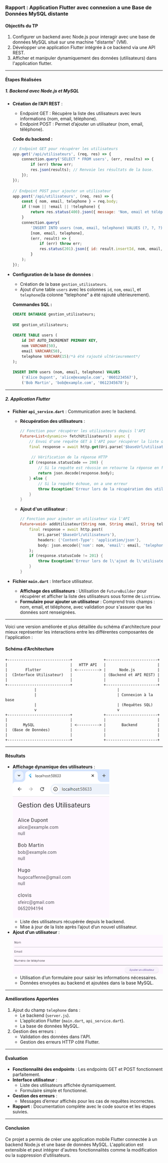 ### Rapport : Application Flutter avec connexion a une Base de Données MySQL distante

#### **Objectifs du TP**
1. Configurer un backend avec Node.js pour interagir avec une base de données MySQL situé sur une machine "distante" (VM).
2. Développer une application Flutter intégrée à ce backend via une API REST.
3. Afficher et manipuler dynamiquement des données (utilisateurs) dans l'application flutter.

---

#### **Étapes Réalisées**

##### **1. Backend avec Node.js et MySQL**
- **Création de l’API REST** :
  - Endpoint GET : Récupère la liste des utilisateurs avec leurs informations (nom, email, téléphone).
  - Endpoint POST : Permet d’ajouter un utilisateur (nom, email, téléphone).

  **Code du backend :**
  ```javascript
  // Endpoint GET pour récupérer les utilisateurs
  app.get('/api/utilisateurs', (req, res) => {
      connection.query('SELECT * FROM users', (err, results) => {
          if (err) throw err;
          res.json(results); // Renvoie les résultats de la base.
      });
  });

  // Endpoint POST pour ajouter un utilisateur
  app.post('/api/utilisateurs', (req, res) => {
      const { nom, email, telephone } = req.body;
      if (!nom || !email || !telephone) {
          return res.status(400).json({ message: 'Nom, email et téléphone sont requis.' });
      }
      connection.query(
          'INSERT INTO users (nom, email, telephone) VALUES (?, ?, ?)',
          [nom, email, telephone],
          (err, result) => {
              if (err) throw err;
              res.status(201).json({ id: result.insertId, nom, email, telephone });
          }
      );
  });
  ```

- **Configuration de la base de données** :
  - Création de la base `gestion_utilisateurs`.
  - Ajout d'une table `users` avec les colonnes `id`, `nom`, `email`, et `telephone`(la colonne "telephone" a été rajouté ultérieurement).

  **Commandes SQL :**
  ```sql
  CREATE DATABASE gestion_utilisateurs;

  USE gestion_utilisateurs;

  CREATE TABLE users (
      id INT AUTO_INCREMENT PRIMARY KEY,
      nom VARCHAR(50),
      email VARCHAR(50),
      telephone VARCHAR(15)/*à été rajouté ultérieurement*/
  );

  INSERT INTO users (nom, email, telephone) VALUES
      ('Alice Dupont', 'alice@example.com', '0601234567'),
      ('Bob Martin', 'bob@example.com', '0612345678');
  ```

---

##### **2. Application Flutter**

- **Fichier `api_service.dart`** : Communication avec le backend.
  - **Récupération des utilisateurs** :
    ```dart
    // Fonction pour récupérer les utilisateurs depuis l'API
    Future<List<dynamic>> fetchUtilisateurs() async {
        // Envoi d'une requête GET à l'API pour récupérer la liste des utilisateurs
        final response = await http.get(Uri.parse('$baseUrl/utilisateurs'));

         // Vérification de la réponse HTTP
        if (response.statusCode == 200) {
            // Si la requête est réussie on retourne la réponse en format json
            return json.decode(response.body);
        } else {
            // Si la requête échoue, on a une erreur
            throw Exception('Erreur lors de la récupération des utilisateurs');
        }
    }
    ```
  - **Ajout d'un utilisateur** :
    ```dart
    // Fonction pour ajouter un utilisateur via l'API
    Future<void> addUtilisateur(String nom, String email, String telephone) async {
        final response = await http.post(
            Uri.parse('$baseUrl/utilisateurs'),
            headers: {'Content-Type': 'application/json'},
            body: json.encode({'nom': nom, 'email': email, 'telephone': telephone}),
        );
        if (response.statusCode != 201) {
            throw Exception('Erreur lors de l\'ajout de l\'utilisateur');
        }
    }
    ```

- **Fichier `main.dart`** : Interface utilisateur.
  - **Affichage des utilisateurs** :
    Utilisation de `FutureBuilder` pour récupérer et afficher la liste des utilisateurs sous forme de `ListView`.
  - **Formulaire pour ajouter un utilisateur** :
    Comprend trois champs : nom, email, et téléphone, avec validation pour s'assurer que les données sont renseignées.

---

Voici une version améliorée et plus détaillée du schéma d'architecture pour mieux représenter les interactions entre les différentes composantes de l'application :

#### **Schéma d’Architecture**
```plaintext
+----------------------------+              +-----------------------+
|                            |   HTTP API   |                       |
|        Flutter             | <----------> |      Node.js          |
|  (Interface Utilisateur)   |              | (Backend et API REST) |
|                            |              |                       |
+----------------------------+              +-----------------------+
             |                                    |
             |                                    | Connexion à la base
             |                                    | (Requêtes SQL)
             v                                    v
+----------------------------+              +-----------------------+
|                            |              |                       |
|       MySQL                | <----------> |       Backend         |
|  (Base de Données)         |              |                       |
|                            |              |                       |
+----------------------------+              +-----------------------+
```
---

#### **Résultats**
- **Affichage dynamique des utilisateurs** :
![Alt text](image.png)
  - Liste des utilisateurs récupérée depuis le backend.
  - Mise à jour de la liste après l’ajout d’un nouvel utilisateur.
- **Ajout d’un utilisateur** :
![Alt text](image-1.png)
  - Utilisation d’un formulaire pour saisir les informations nécessaires.
  - Données envoyées au backend et ajoutées dans la base MySQL.

---

#### **Améliorations Apportées**
1. Ajout du champ `telephone` dans :
   - Le backend (`server.js`).
   - L’application Flutter (`main.dart`, `api_service.dart`).
   - La base de données MySQL.
2. Gestion des erreurs :
   - Validation des données dans l'API.
   - Gestion des erreurs HTTP côté Flutter.

---

#### **Évaluation**
- **Fonctionnalité des endpoints** : Les endpoints GET et POST fonctionnent parfaitement.
- **Interface utilisateur** :
  - Liste des utilisateurs affichée dynamiquement.
  - Formulaire simple et fonctionnel.
- **Gestion des erreurs** :
  - Messages d’erreur affichés pour les cas de requêtes incorrectes.
- **Rapport** : Documentation complète avec le code source et les étapes suivies.

---

#### **Conclusion**
Ce projet a permis de créer une application mobile Flutter connectée à un backend Node.js et une base de données MySQL. L'application est extensible et peut intégrer d'autres fonctionnalités comme la modification ou la suppression d'utilisateurs.
